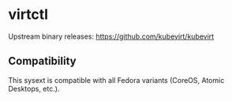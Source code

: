 # virtctl

Upstream binary releases: <https://github.com/kubevirt/kubevirt>

## Compatibility

This sysext is compatible with all Fedora variants (CoreOS, Atomic Desktops,
etc.).
